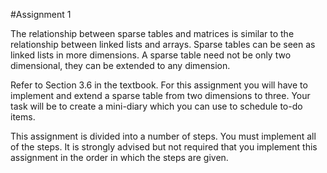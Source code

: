 #Assignment 1

The relationship between sparse tables and matrices is similar to the relationship between linked lists
and arrays. Sparse tables can be seen as linked lists in more dimensions. A sparse table need not be
only two dimensional, they can be extended to any dimension.  
  
Refer to Section 3.6 in the textbook. For this assignment you will have to implement and extend a
sparse table from two dimensions to three. Your task will be to create a mini-diary which you can use
to schedule to-do items.  
  
This assignment is divided into a number of steps. You must implement all of the steps. It is strongly
advised but not required that you implement this assignment in the order in which the steps are given.

